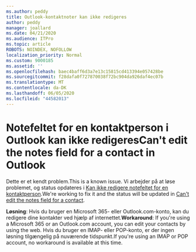 ```yaml
---
ms.author: peddy
title: Outlook-kontaktnoter kan ikke redigeres
author: peddy
manager: joallard
ms.date: 04/21/2020
ms.audience: ITPro
ms.topic: article
ROBOTS: NOINDEX, NOFOLLOW
localization_priority: Normal
ms.custom: 9000185
ms.assetid: ''
ms.openlocfilehash: baec4baff6d3a7e13c15815cd413394e057428be
ms.sourcegitcommit: f28dafa0f727870038f72bc904da926daf4ec07b
ms.translationtype: MT
ms.contentlocale: da-DK
ms.lasthandoff: 06/05/2020
ms.locfileid: "44582013"
---
```

# <a name="cant-edit-the-notes-field-for-a-contact-in-outlook"></a><span data-ttu-id="ae71f-102">Notefeltet for en kontaktperson i Outlook kan ikke redigeres</span><span class="sxs-lookup"><span data-stu-id="ae71f-102">Can't edit the notes field for a contact in Outlook</span></span>
<span data-ttu-id="ae71f-103">Dette er et kendt problem.</span><span class="sxs-lookup"><span data-stu-id="ae71f-103">This is a known issue.</span></span> <span data-ttu-id="ae71f-104">Vi arbejder på at løse problemet, og status opdateres i [Kan ikke redigere notefeltet for en kontaktperson](https://support.office.com/article/fb8394ce-04ce-48b5-bae4-be46f77f10fe).</span><span class="sxs-lookup"><span data-stu-id="ae71f-104">We're working to fix it and the status will be updated in [Can't edit the notes field for a contact](https://support.office.com/article/fb8394ce-04ce-48b5-bae4-be46f77f10fe).</span></span>

<span data-ttu-id="ae71f-105">**Løsning**: Hvis du bruger en Microsoft 365- eller Outlook.com-konto, kan du redigere dine kontakter ved hjælp af internettet.</span><span class="sxs-lookup"><span data-stu-id="ae71f-105">**Workaround**: If you're using a Microsoft 365 or an Outlook.com account, you can edit your contacts by using the web.</span></span> <span data-ttu-id="ae71f-106">Hvis du bruger en IMAP- eller POP-konto, er der ingen løsning tilgængelig på nuværende tidspunkt.</span><span class="sxs-lookup"><span data-stu-id="ae71f-106">If you're using an IMAP or POP account, no workaround is available at this time.</span></span>